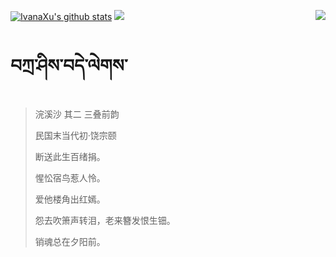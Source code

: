 [![IvanaXu's github stats](https://github-readme-stats.vercel.app/api?username=IvanaXu&show_icons=true&theme=vue-dark)](https://github.com/anuraghazra/github-readme-stats)
<img align="right" src="https://github-readme-stats.vercel.app/api/top-langs/?username=IvanaXu&langs_count=7&theme=graywhite" />
<img src="https://github-readme-stats.vercel.app/api/wakatime?username=IvanaXu&layout=compact&langs_count=6&theme=vue-dark&&custom_title=Programming Times(Jul 29 2021-)" />
# བཀྲ་ཤིས་བདེ་ལེགས་
> 浣溪沙   其二 三叠前韵
>
> 民国末当代初·饶宗颐
>
> 断送此生百绪捐。
> 
> 惺忪宿鸟惹人怜。
> 
> 爱他楼角出红嫣。
> 
> 怨去吹箫声转泪，老来簪发恨生钿。
> 
> 销魂总在夕阳前。